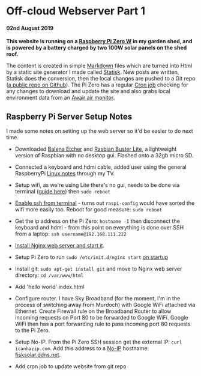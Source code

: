 # Off-cloud Webserver Part 1
#### 02nd August 2019

**This website is running on a [Raspberry Pi Zero W](https://www.raspberrypi.org/products/raspberry-pi-zero-w/) in my garden shed, and is powered by a battery charged by two 100W solar panels on the shed roof.**

The content is created in simple [Markdown](https://en.wikipedia.org/wiki/Markdown) files which are turned into Html by a static site generator I made called [Statisk](https://github.com/fiskurgit/Statisk). New posts are written, Statisk does the conversion, then the local changes are pushed to a Git repo ([a public repo on Github](https://github.com/fiskurgit/fisk_solar_website)). The Pi Zero has a regular [Cron job](https://en.wikipedia.org/wiki/Cron) checking for any changes to download and update the site and also grabs local environment data from an [Awair air monitor](https://getawair.com/).

## Raspberry Pi Server Setup Notes

I made some notes on setting up the web server so it'd be easier to do next time.

* Downloaded [Balena Etcher](https://www.balena.io/etcher/) and [Rasbian Buster Lite](https://www.raspberrypi.org/downloads/raspbian/), a lightweight version of Raspbian with no desktop gui. Flashed onto a 32gb micro SD.
* Connected a keyboard and hdmi cable, added user using the general RaspberryPi [Linux notes](https://www.raspberrypi.org/documentation/linux/usage/users.md) through my TV.

* Setup wifi, as we're using Lite there's no gui, needs to be done via terminal ([guide here](https://www.argon40.com/resources/how-to-enable-your-raspberry-pi-3-wifi-via-terminal/)) then `sudo reboot`

* [Enable ssh from terminal](https://www.raspberrypi.org/documentation/remote-access/ssh/) - turns out `raspi-config` would have sorted the wifi more easily too. Reboot for good measure: `sudo reboot`

* Get the ip address on the Pi Zero: `hostname -I` then disconnect the keyboard and hdmi - from this point on everything is done over SSH from a laptop: `ssh username@192.168.111.222`

* [Install Nginx web server and start it](https://www.raspberrypi.org/documentation/remote-access/web-server/nginx.md).

* Setup Pi Zero to run `sudo /etc/init.d/nginx start` [on startup](https://www.raspberrypi.org/documentation/linux/usage/rc-local.md)

* Install git: `sudo apt-get install git` and move to Nginx web server directory: `cd /var/www/html`

* Add 'hello world' index.html

* Configure router. I have Sky Broadband (for the moment, I'm in the process of switching away from Murdoch) with Google WiFi attached via Ethernet. Create Firewall rule on the Broadband Router to allow incoming requests on Port 80 to be forwarded to Google WiFi. Google WiFi then has a port forwarding rule to pass incoming port 80 requests to the Pi Zero.

* Setup No-IP. From the Pi Zero SSH session get the external IP: `curl icanhazip.com`. Add this address to a [No-IP](https://www.noip.com) hostname: [fisksolar.ddns.net](http://fisksolar.ddns.net).

* Add cron job to update website from git repo
